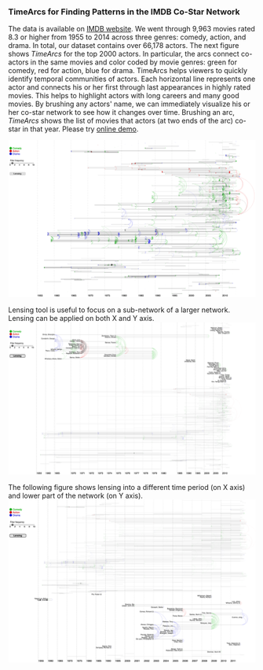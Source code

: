 ### TimeArcs for Finding Patterns in the IMDB Co-Star Network
The data is available on [IMDB website](http://www.imdb.com/interfaces). We went through 9,963 movies rated 8.3 or higher from 1955 to 2014 across three genres: comedy, action, and drama. In total, our dataset contains over 66,178 actors. The next figure shows *TimeArcs* for the top 2000 actors. In particular, the arcs connect co-actors in the same movies and color coded by movie genres: green for comedy, red for action, blue for drama. TimeArcs helps viewers to quickly identify temporal communities of actors. Each horizontal line represents one actor and connects his or her first through last appearances in highly rated movies. This helps to highlight actors with long careers and many good movies. By brushing any actors' name, we can immediately visualize his or her co-star network to see how it changes over time. Brushing an arc, *TimeArcs* shows the list of movies that actors (at two ends of the arc) co-star in that year. Please try [online demo](http://www2.cs.uic.edu/~tdang/TimeArcs/IMDB/).

![ScreenShot](https://github.com/CreativeCodingLab/TimeArcs/blob/master/IMDB/images/IMDB2.png)

Lensing tool is useful to focus on a sub-network of a larger network. Lensing can be applied on both X and Y axis. 
![ScreenShot](https://github.com/CreativeCodingLab/TimeArcs/blob/master/IMDB/images/IMDB3.png)

The following figure shows lensing into a different time period (on X axis) and lower part of the network (on Y axis).
![ScreenShot](https://github.com/CreativeCodingLab/TimeArcs/blob/master/IMDB/images/IMDB4.png)










